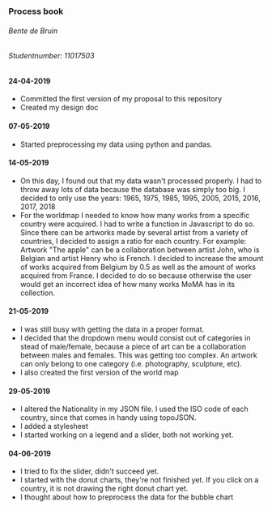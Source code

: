 ### **Process book**
###### Bente de Bruin
###### Studentnumber: 11017503

#### 24-04-2019
- Committed the first version of my proposal to this repository
- Created my design doc

#### 07-05-2019
- Started preprocessing my data using python and pandas.


#### 14-05-2019
- On this day, I found out that my data wasn't processed properly.
  I had to throw away lots of data because the database was simply too big.
  I decided to only use the years: 1965, 1975, 1985, 1995, 2005, 2015, 2016, 2017, 2018
- For the worldmap I needed to know how many works from a specific country were acquired. I had to write a function in Javascript to do so.
  Since there can be artworks made by several artist from a variety of countries, I decided to assign a ratio for each country. 
  For example: Artwork "The apple" can be a collaboration between artist John, who is Belgian and artist Henry who is French. I decided to increase the amount of works acquired from Belgium by 0.5 as well as the amount of works acquired from France.
  I decided to do so because otherwise the user would get an incorrect idea of how many works MoMA has in its collection.

#### 21-05-2019
- I was still busy with getting the data in a proper format.
- I decided that the dropdown menu would consist out of categories in stead of male/female, because a piece of art can be a collaboration between males and females. This was getting too complex. An artwork can only belong to one category (i.e. photography, sculpture, etc).
- I also created the first version of the world map

#### 29-05-2019
- I altered the Nationality in my JSON file. I used the ISO code of each country, since that comes in handy using topoJSON.
- I added a stylesheet
- I started working on a legend and a slider, both not working yet.

#### 04-06-2019
- I tried to fix the slider, didn't succeed yet.
- I started with the donut charts, they're not finished yet. If you click on a country, it is not drawing the right donut chart yet. 
- I thought about how to preprocess the data for the bubble chart
